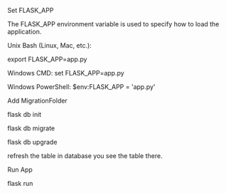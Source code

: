 Set FLASK_APP

The FLASK_APP environment variable is used to specify how to load the application.

Unix Bash (Linux, Mac, etc.):

 export FLASK_APP=app.py

Windows CMD:
set FLASK_APP=app.py

Windows PowerShell:
$env:FLASK_APP = 'app.py'

Add MigrationFolder

 flask db init
 
 flask db migrate

 flask db upgrade

 refresh the table in database you see the table there.

 Run App

 flask run